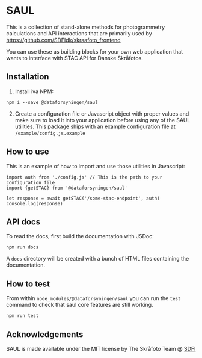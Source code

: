 # SAUL

This is a collection of stand-alone methods for photogrammetry calculations and API interactions that are primarily used by https://github.com/SDFIdk/skraafoto_frontend

You can use these as building blocks for your own web application that wants to interface with STAC API for Danske Skråfotos.

## Installation

1. Install iva NPM:
```
npm i --save @dataforsyningen/saul
```

2. Create a configuration file or Javascript object with proper values and make sure to load it into your application before using any of the SAUL utilities. This package ships with an example configuration file at `/example/config.js.example`

## How to use

This is an example of how to import and use those utilities in Javascript:
```
import auth from './config.js' // This is the path to your configuration file
import {getSTAC} from '@dataforsyningen/saul'

let response = await getSTAC('/some-stac-endpoint', auth)
console.log(response)
```

## API docs

To read the docs, first build the documentation with JSDoc:
```
npm run docs
```
A `docs` directory will be created with a bunch of HTML files containing the documentation.

## How to test

From within `node_modules/@dataforsyningen/saul` you can run the `test` command to check that saul core features are still working.
```
npm run test
```

## Acknowledgements

SAUL is made available under the MIT license by
The Skråfoto Team @ [SDFI](https://sdfi.dk/)
